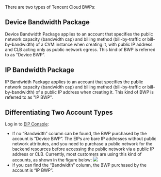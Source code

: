
There are two types of Tencent Cloud BWPs:
## Device Bandwidth Package
Device Bandwidth Package applies to an account that specifies the public network capacity (bandwidth cap) and billing method (bill-by-traffic or bill-by-bandwidth) of a CVM instance when creating it, with public IP address and CLB acting only as public network egress. This kind of BWP is referred to as "Device BWP".
## IP Bandwidth Package
IP Bandwidth Package applies to an account that specifies the public network capacity (bandwidth cap) and billing method (bill-by-traffic or bill-by-bandwidth) of a public IP address when creating it. This kind of BWP is referred to as "IP BWP".

## Differentiating Two Account Types
Log in to [EIP Console](https://console.cloud.tencent.com/cvm/eip):
- If no “Bandwidth” column can be found, the BWP purchased by the account is “Device BWP”. The EIPs are bare IP addresses without public network attributes, and you need to purchase a public network for the backend resources before accessing the public network via a public IP address or CLB. Currently, most customers are using this kind of accounts, as shown in the figure below:
![](https://main.qcloudimg.com/raw/a91a1d2d4e3dfd86755e1103f8c30c23.png)
- If you can find the “Bandwidth” column, the BWP purchased by the account is “IP BWP”.

